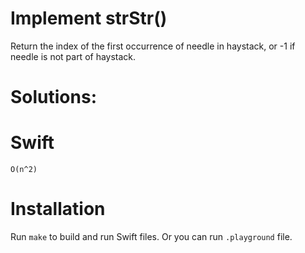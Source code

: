 # Implement strStr()
Return the index of the first occurrence of needle in haystack, or -1 if needle is not part of haystack.


# Solutions:

# Swift
```
O(n^2)
```

# Installation
Run `make` to build and run Swift files. Or you can run `.playground` file.
